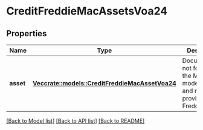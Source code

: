 # CreditFreddieMacAssetsVoa24

## Properties

Name | Type | Description | Notes
------------ | ------------- | ------------- | -------------
**asset** | [**Vec<crate::models::CreditFreddieMacAssetVoa24>**](CreditFreddieMacAsset_VOA_2_4.md) | Documentation not found in the MISMO model viewer and not provided by Freddie Mac. | 

[[Back to Model list]](../README.md#documentation-for-models) [[Back to API list]](../README.md#documentation-for-api-endpoints) [[Back to README]](../README.md)


